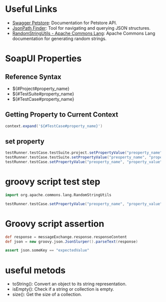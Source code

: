 # Useful Links
- [Swagger Petstore](https://petstore.swagger.io/#/): Documentation for Petstore API.
- [JsonPath Finder](https://jsonpathfinder.com/): Tool for navigating and querying JSON structures.
- [RandomStringUtils - Apache Commons Lang](https://commons.apache.org/proper/commons-lang/apidocs/org/apache/commons/lang3/RandomStringUtils.html): Apache Commons Lang documentation for generating random strings.

# SoapUI Properties

## Reference Syntax
- ${#Project#property_name}
- ${#TestSuite#property_name}
- ${#TestCase#property_name}

## Getting Property to Current Context
```groovy
context.expand('${#TestCase#property_name}')
```

## set property
```groovy
testRunner.testCase.testSuite.project.setPropertyValue("preoperty_name", "property_value")
testRunner.testCase.testSuite.setPropertyValue("preoperty_name", "property_value")
testRunner.testCase.setPropertyValue("preoperty_name", "property_value")
```
# groovy script test step

```groovy
import org.apache.commons.lang.RandomStringUtils

testRunner.testCase.setPropertyValue("preoperty_name", "property_value")
```

# Groovy script assertion
```groovy
def response = messageExchange.response.responseContent
def json = new groovy.json.JsonSlurper().parseText(response)

assert json.someKey == "expectedValue"
```

# useful metods
- toString(): Convert an object to its string representation.
- isEmpty(): Check if a string or collection is empty.
- size(): Get the size of a collection.
